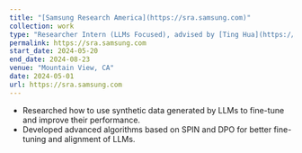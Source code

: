 ```yaml
---
title: "[Samsung Research America](https://sra.samsung.com)"
collection: work
type: "Researcher Intern (LLMs Focused), advised by [Ting Hua](https://t7hua.github.io) and co-advised by [Shangqian Gao](https://gaosh.github.io)"
permalink: https://sra.samsung.com
start_date: 2024-05-20
end_date: 2024-08-23
venue: "Mountain View, CA"
date: 2024-05-01
url: https://sra.samsung.com
---
```


- Researched how to use synthetic data generated by LLMs to fine-tune and improve their performance.
- Developed advanced algorithms based on SPIN and DPO for better fine-tuning and alignment of LLMs.
